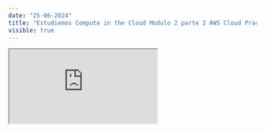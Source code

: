 ```yaml
---
date: "25-06-2024"
title: "Estudiemos Compute in the Cloud Modulo 2 parte 2 AWS Cloud Practitioner Essentials"
visible: true
---
```

<iframe src="https://www.youtube.com/embed/aKUDepKVWRM" allowfullscreen></iframe>
